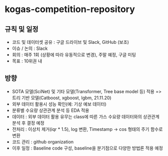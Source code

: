 # kogas-competition-repository
## 규칙 및 일정
- 코드 및 데이터셋 공유 :  구글 드라이브 및 Slack, GitHub (보조)
- 이슈 / 논의 : Slack
- 회의 : 매주 1회 (상황에 따라 유동적으로 변경), 주말 예정, 구글 미팅
- 목표 : 10위권 내
## 방향 
- SOTA 모델(SciNet) 및 기타 모델(Transformer, Tree base model 등) 적용 => 트리 기반 모델(Catboost, xgboost, lgbm, 21.11.20)
- 외부 데이터 활용시 성능 확인(예: 기상 예보 데이터)
- 분류별 수요량 상관관계 분석 등 EDA 적용
- 데이터 : 외부 데이터 활용 유무는 class에 따른 가스 수요량 데이터와의 상관관계 분석 후 결정 예정
- 전처리 : 이상치 제거(iqr * 1.5), log 변환, Timestamp -> cos 형태의 주기 함수로 변환
- 코드 관리 : github organization
- 이후 일정 : Baseline code 구성, baseline을 분기점으로 다양한 방법론 적용 예정
